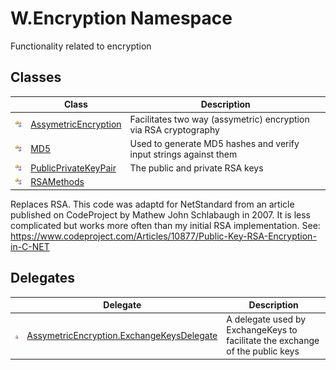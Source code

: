 W.Encryption Namespace
======================
Functionality related to encryption


Classes
-------

                | Class                     | Description                                                                                                                                                                                                                                                                                       
--------------- | ------------------------- | ------------------------------------------------------------------------------------------------------------------------------------------------------------------------------------------------------------------------------------------------------------------------------------------------- 
![Public class] | [AssymetricEncryption][1] | Facilitates two way (assymetric) encryption via RSA cryptography                                                                                                                                                                                                                                  
![Public class] | [MD5][2]                  | Used to generate MD5 hashes and verify input strings against them                                                                                                                                                                                                                                 
![Public class] | [PublicPrivateKeyPair][3] | The public and private RSA keys                                                                                                                                                                                                                                                                   
![Public class] | [RSAMethods][4]           | 
Replaces RSA. This code was adaptd for NetStandard from an article published on CodeProject by Mathew John Schlabaugh in 2007. It is less complicated but works more often than my initial RSA implementation. See: https://www.codeproject.com/Articles/10877/Public-Key-RSA-Encryption-in-C-NET
 


Delegates
---------

                   | Delegate                                       | Description                                                                   
------------------ | ---------------------------------------------- | ----------------------------------------------------------------------------- 
![Public delegate] | [AssymetricEncryption.ExchangeKeysDelegate][5] | A delegate used by ExchangeKeys to facilitate the exchange of the public keys 

[1]: AssymetricEncryption/README.md
[2]: MD5/README.md
[3]: PublicPrivateKeyPair/README.md
[4]: RSAMethods/README.md
[5]: AssymetricEncryption_ExchangeKeysDelegate/README.md
[Public class]: ../_icons/pubclass.gif "Public class"
[Public delegate]: ../_icons/pubdelegate.gif "Public delegate"